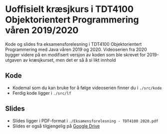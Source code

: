 # Uoffisielt kræsjkurs i TDT4100 Objektorientert Programmering våren 2019/2020

Kode og slides fra eksamensforelesning i TDT4100 Objektorientert Programmering med Java våren 2019 og 2020. Videoserien fra 2020 bygger videre på en modifisert versjon av koden som ble skrevet for 2019-utgaven av kræsjkurset, men det er så å si likt innhold

## Kode

- Kodemal som du kan bruke for å følge videoserien finner du i ```./src/kode```
- Ferdig kode ligger i ```./src/lf```

## Slides

- Slides ligger i PDF-format i ```./Eksamensforelesning - TDT4100 2020.pdf```
- Slides er også tilgjengelig på [Google Drive](https://docs.google.com/presentation/d/1hNS0FB927xIzA2iAG1wNoRrK0JRzYW_eBfyeVJVHDKY/edit?usp=sharing)
